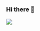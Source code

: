 ### Hi there 👋

<!--
**paulms77/paulms77** is a ✨ _special_ ✨ repository because its `README.md` (this file) appears on your GitHub profile.

Here are some ideas to get you started:

- 🔭 I’m currently working on ...
- 🌱 I’m currently learning ...
- 👯 I’m looking to collaborate on ...
- 🤔 I’m looking for help with ...
- 💬 Ask me about ...
- 📫 How to reach me: ...
- 😄 Pronouns: ...
- ⚡ Fun fact: ...
-->
<a href="[https://www.instagram.com/](https://mail.google.com/mail/u/0/#inbox?compose=GTvVlcSHxTdRvTqVpXfkdHzLHhknRmrwbjtqlLVQLCtzTVXdxNQfZnDlJBJXzHZgHHvLgkkHjRTlf)https://mail.google.com/mail/u/0/#inbox?compose=GTvVlcSHxTdRvTqVpXfkdHzLHhknRmrwbjtqlLVQLCtzTVXdxNQfZnDlJBJXzHZgHHvLgkkHjRTlf)"><img src="https://img.shields.io/badge/Gmail-EA4335?style=flat-square&logo=Gmail&logoColor=white"/></a>
